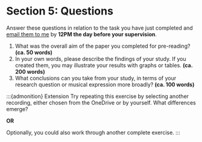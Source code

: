 # Section 5: Questions

Answer these questions in relation to the task you have just completed and [email them to me](mailto:hwc31@cam.ac.uk) by **12PM the day before your supervision**.

1. What was the overall aim of the paper you completed for pre-reading? **(ca. 50 words)**
2. In your own words, please describe the findings of your study. If you created them, you may illustrate your results with graphs or tables. **(ca. 200 words)**
3. What conclusions can you take from your study, in terms of your research question or musical expression more broadly? **(ca. 100 words)**

:::{admonition} Extension
Try repeating this exercise by selecting another recording, either chosen from the OneDrive or by yourself. What differences emerge?

**OR**

Optionally, you could also work through another complete exercise.
:::